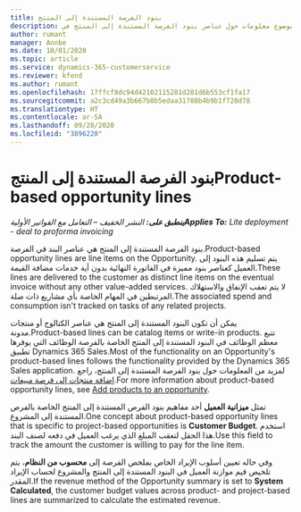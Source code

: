 ```yaml
---
title: بنود الفرصة المستندة إلى المنتج
description: يوفر هذا الموضوع معلومات حول عناصر بنود الفرصة المستندة إلى المنتج في Project Operations.
author: rumant
manager: Annbe
ms.date: 10/01/2020
ms.topic: article
ms.service: dynamics-365-customerservice
ms.reviewer: kfend
ms.author: rumant
ms.openlocfilehash: 17ffcf8dc94d42102115281d281d6b553cf1fa17
ms.sourcegitcommit: a2c3cd49a3b667b8b5edaa31788b4b9b1f728d78
ms.translationtype: HT
ms.contentlocale: ar-SA
ms.lasthandoff: 09/28/2020
ms.locfileid: "3896220"
---
```

# <a name="product-based-opportunity-lines"></a><span data-ttu-id="33c6b-103">بنود الفرصة المستندة إلى المنتج</span><span class="sxs-lookup"><span data-stu-id="33c6b-103">Product-based opportunity lines</span></span>

<span data-ttu-id="33c6b-104">_**ينطبق على:** النشر الخفيف – التعامل مع الفواتير الأولية_</span><span class="sxs-lookup"><span data-stu-id="33c6b-104">_**Applies To:** Lite deployment - deal to proforma invoicing_</span></span>

<span data-ttu-id="33c6b-105">بنود الفرصة المستندة إلى المنتج هي عناصر البند في الفرصة.</span><span class="sxs-lookup"><span data-stu-id="33c6b-105">Product-based opportunity lines are line items on the Opportunity.</span></span> <span data-ttu-id="33c6b-106">يتم تسليم هذه البنود إلى العميل كعناصر بنود مميزة في الفاتورة النهائية بدون أية خدمات مضافة القيمة.</span><span class="sxs-lookup"><span data-stu-id="33c6b-106">These lines are delivered to the customer as distinct line items on the eventual invoice without any other value-added services.</span></span> <span data-ttu-id="33c6b-107">لا يتم تعقب الإنفاق والاستهلاك المرتبطين في المهام الخاصة بأي مشاريع ذات صلة.</span><span class="sxs-lookup"><span data-stu-id="33c6b-107">The associated spend and consumption isn't tracked on tasks of any related projects.</span></span>

<span data-ttu-id="33c6b-108">يمكن أن تكون البنود المستندة إلى المنتج هي عناصر الكتالوج أو منتجات مدونة.</span><span class="sxs-lookup"><span data-stu-id="33c6b-108">Product-based lines can be catalog items or write-in products.</span></span> <span data-ttu-id="33c6b-109">تتبع معظم الوظائف في البنود المستندة إلى المنتج الخاصة بالفرصة الوظائف التي يوفرها تطبيق Dynamics 365 Sales.</span><span class="sxs-lookup"><span data-stu-id="33c6b-109">Most of the functionality on an Opportunity's product-based lines follows the functionality provided by the Dynamics 365 Sales application.</span></span> <span data-ttu-id="33c6b-110">لمزيد من المعلومات حول بنود الفرصة المستندة إلى المنتج، راجع [إضافة منتجات إلى فرصة مبيعات](https://docs.microsoft.com/dynamics365/sales-enterprise/add-products-opportunity).</span><span class="sxs-lookup"><span data-stu-id="33c6b-110">For more information about product-based opportunity lines, see [Add products to an opportunity](https://docs.microsoft.com/dynamics365/sales-enterprise/add-products-opportunity).</span></span>

<span data-ttu-id="33c6b-111">تمثل **ميزانية العميل** أحد مفاهيم بنود الفرص المستندة إلى المنتج الخاصة بالفرص المستندة إلى المشروع.</span><span class="sxs-lookup"><span data-stu-id="33c6b-111">One concept about product-based opportunity lines that is specific to project-based opportunities is **Customer Budget**.</span></span> <span data-ttu-id="33c6b-112">استخدم هذا الحقل لتعقب المبلغ الذي يرغب العميل في دفعه لصنف البند.</span><span class="sxs-lookup"><span data-stu-id="33c6b-112">Use this field to track the amount the customer is willing to pay for the line item.</span></span>

<span data-ttu-id="33c6b-113">وفي حاله تعيين أسلوب الإيراد الخاص بملخص الفرصة إلى **محسوب من النظام**، يتم تلخيص قيم موازنة العميل في البنود المستندة إلى المنتج والمشروع لحساب الإيراد المقدر.</span><span class="sxs-lookup"><span data-stu-id="33c6b-113">If the revenue method of the Opportunity summary is set to **System Calculated**, the customer budget values across product- and project-based lines are summarized to calculate the estimated revenue.</span></span>
